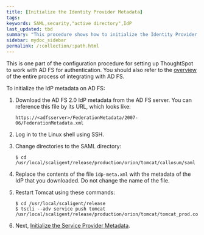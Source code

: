 ```yaml
---
title: [Initialize the Identity Provider Metadata]
tags:
keywords: SAML,security,"active directory",IdP
last_updated: tbd
summary: "This procedure shows how to initialize the Identity Provider (IdP) metadata for AD FS."
sidebar: mydoc_sidebar
permalink: /:collection/:path.html
---
```

This is one part of the configuration procedure for setting up ThoughtSpot to work with AD FS for authentication. You should also refer to the [overview](integrate-ADFS.html#) of the entire process of integrating with AD FS.

To initialize the IdP metadata on AD FS:

1. Download the AD FS 2.0 IdP metadata from the AD FS server.
   You can reference this file by its URL, which looks like:

    ```
    https://<adfsserver>/FederationMetadata/2007-06/FederationMetadata.xml
    ```

2. Log in to the Linux shell using SSH.
3. Change directories to the SAML directory:

    ```
    $ cd /usr/local/scaligent/release/production/orion/tomcat/callosum/saml
    ```

4. Replace the contents of the file `idp-meta.xml` with the metadata of the IdP that you downloaded.
   Do not change the name of the file.
5. Restart Tomcat using these commands:

    ```
    $ cd /usr/local/scaligent/release
    $ tscli --adv service push tomcat /usr/local/scaligent/release/production/orion/tomcat/tomcat_prod.config
    ```

6. Next, [Initialize the Service Provider Metadata](initialize-SP.html).
